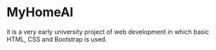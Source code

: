 # MyHomeAI
it is a very early university project of web development in which basic HTML, CSS and Bootstrap is used.

